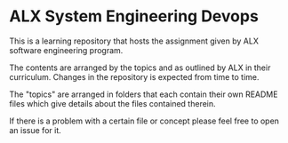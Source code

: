 # ALX System Engineering Devops

This is a learning repository that hosts the assignment given by ALX software engineering program.

The contents are arranged by the topics and as outlined by ALX in their curriculum. Changes in the repository is expected from time to time.

The "topics" are arranged in folders that each contain their own README files which give details about the files contained therein.

If there is a problem with a certain file or concept please feel free to open an issue for it.
